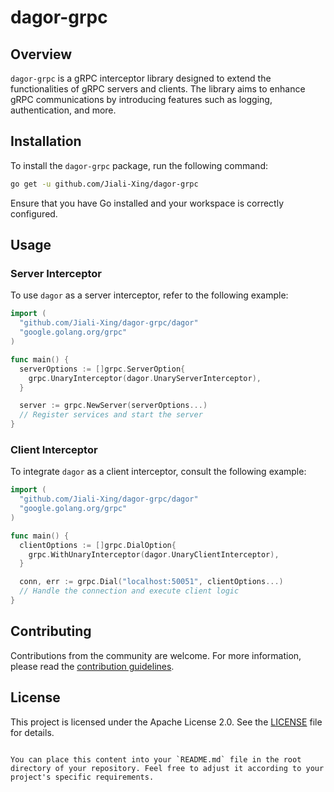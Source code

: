 # dagor-grpc

## Overview

`dagor-grpc` is a gRPC interceptor library designed to extend the functionalities of gRPC servers and clients. The library aims to enhance gRPC communications by introducing features such as logging, authentication, and more.

## Installation

To install the `dagor-grpc` package, run the following command:

```bash
go get -u github.com/Jiali-Xing/dagor-grpc
```

Ensure that you have Go installed and your workspace is correctly configured.

## Usage

### Server Interceptor

To use `dagor` as a server interceptor, refer to the following example:

```go
import (
  "github.com/Jiali-Xing/dagor-grpc/dagor"
  "google.golang.org/grpc"
)

func main() {
  serverOptions := []grpc.ServerOption{
    grpc.UnaryInterceptor(dagor.UnaryServerInterceptor),
  }

  server := grpc.NewServer(serverOptions...)
  // Register services and start the server
}
```

### Client Interceptor

To integrate `dagor` as a client interceptor, consult the following example:

```go
import (
  "github.com/Jiali-Xing/dagor-grpc/dagor"
  "google.golang.org/grpc"
)

func main() {
  clientOptions := []grpc.DialOption{
    grpc.WithUnaryInterceptor(dagor.UnaryClientInterceptor),
  }

  conn, err := grpc.Dial("localhost:50051", clientOptions...)
  // Handle the connection and execute client logic
}
```

## Contributing

Contributions from the community are welcome. For more information, please read the [contribution guidelines](CONTRIBUTING.md).

## License

This project is licensed under the Apache License 2.0. See the [LICENSE](LICENSE) file for details.
```

You can place this content into your `README.md` file in the root directory of your repository. Feel free to adjust it according to your project's specific requirements.